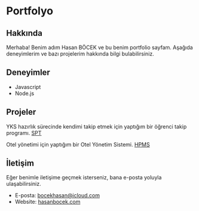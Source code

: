 # Portfolyo

## Hakkında

Merhaba! Benim adım Hasan BÖCEK ve bu benim portfolio sayfam. Aşağıda deneyimlerim ve bazı projelerim hakkında bilgi bulabilirsiniz.

## Deneyimler

- Javascript
- Node.js

## Projeler

YKS hazırlık sürecinde kendimi takip etmek için yaptığım bir öğrenci takip programı. [SPT](https://github.com/HaB0612/SPT)

Otel yönetimi için yaptığım bir Otel Yönetim Sistemi. [HPMS](https://github.com/HaB0612/HPMS-Backend)

## İletişim

Eğer benimle iletişime geçmek isterseniz, bana e-posta yoluyla ulaşabilirsiniz.

- E-posta: bocekhasan@icloud.com
- Website: [hasanbocek.com](https://hasanbocek.com/)
